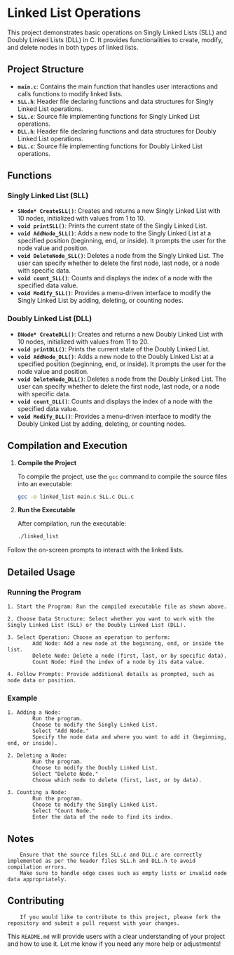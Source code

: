 # Linked List Operations

This project demonstrates basic operations on Singly Linked Lists (SLL) and Doubly Linked Lists (DLL) in C. It provides functionalities to create, modify, and delete nodes in both types of linked lists.

## Project Structure

- **`main.c`**: Contains the main function that handles user interactions and calls functions to modify linked lists.
- **`SLL.h`**: Header file declaring functions and data structures for Singly Linked List operations.
- **`SLL.c`**: Source file implementing functions for Singly Linked List operations.
- **`DLL.h`**: Header file declaring functions and data structures for Doubly Linked List operations.
- **`DLL.c`**: Source file implementing functions for Doubly Linked List operations.

## Functions

### Singly Linked List (SLL)

- **`SNode* CreateSLL()`**: Creates and returns a new Singly Linked List with 10 nodes, initialized with values from 1 to 10.
- **`void printSLL()`**: Prints the current state of the Singly Linked List.
- **`void AddNode_SLL()`**: Adds a new node to the Singly Linked List at a specified position (beginning, end, or inside). It prompts the user for the node value and position.
- **`void DeleteNode_SLL()`**: Deletes a node from the Singly Linked List. The user can specify whether to delete the first node, last node, or a node with specific data.
- **`void count_SLL()`**: Counts and displays the index of a node with the specified data value.
- **`void Modify_SLL()`**: Provides a menu-driven interface to modify the Singly Linked List by adding, deleting, or counting nodes.

### Doubly Linked List (DLL)

- **`DNode* CreateDLL()`**: Creates and returns a new Doubly Linked List with 10 nodes, initialized with values from 11 to 20.
- **`void printDLL()`**: Prints the current state of the Doubly Linked List.
- **`void AddNode_DLL()`**: Adds a new node to the Doubly Linked List at a specified position (beginning, end, or inside). It prompts the user for the node value and position.
- **`void DeleteNode_DLL()`**: Deletes a node from the Doubly Linked List. The user can specify whether to delete the first node, last node, or a node with specific data.
- **`void count_DLL()`**: Counts and displays the index of a node with the specified data value.
- **`void Modify_DLL()`**: Provides a menu-driven interface to modify the Doubly Linked List by adding, deleting, or counting nodes.

## Compilation and Execution

1. **Compile the Project**

   To compile the project, use the `gcc` command to compile the source files into an executable:

   ```bash
   gcc -o linked_list main.c SLL.c DLL.c

2. **Run the Executable**
    
    After compilation, run the executable:

    ```bash
    ./linked_list

Follow the on-screen prompts to interact with the linked lists.

## Detailed Usage

### Running the Program

    1. Start the Program: Run the compiled executable file as shown above.

    2. Choose Data Structure: Select whether you want to work with the Singly Linked List (SLL) or the Doubly Linked List (DLL).

    3. Select Operation: Choose an operation to perform:
            Add Node: Add a new node at the beginning, end, or inside the list.
            Delete Node: Delete a node (first, last, or by specific data).
            Count Node: Find the index of a node by its data value.

    4. Follow Prompts: Provide additional details as prompted, such as node data or position.

### Example
    1. Adding a Node:
            Run the program.
            Choose to modify the Singly Linked List.
            Select "Add Node."
            Specify the node data and where you want to add it (beginning, end, or inside).
        
    2. Deleting a Node:
            Run the program.
            Choose to modify the Doubly Linked List.
            Select "Delete Node."
            Choose which node to delete (first, last, or by data).

    3. Counting a Node:
            Run the program.
            Choose to modify the Singly Linked List.
            Select "Count Node."
            Enter the data of the node to find its index.

## Notes
        Ensure that the source files SLL.c and DLL.c are correctly implemented as per the header files SLL.h and DLL.h to avoid compilation errors.
        Make sure to handle edge cases such as empty lists or invalid node data appropriately.

## Contributing
        If you would like to contribute to this project, please fork the repository and submit a pull request with your changes.


This `README.md` will provide users with a clear understanding of your project and how to use it. Let me know if you need any more help or adjustments!
